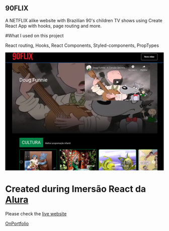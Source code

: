 ## 90FLIX

A NETFLIX alike website with Brazilian 90's children TV shows using Create React App with hooks, page routing and more.

#What I used on this project

React routing, Hooks, React Components, Styled-components, PropTypes

![Desktop Preview](desktop-preview.jpg)

# Created during Imersão React da [Alura](https://www.alura.com.br/)

Please check the [live website](https://90flix.vercel.app/)

[OnPortfolio](https://front-end-portfolio.vercel.app/)
